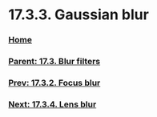 # 17.3.3. Gaussian blur

### [Home](./00-home.md)
### [Parent: 17.3. Blur filters](./17-03-00-blur-filters.md)
### [Prev: 17.3.2. Focus blur](./17-03-02-focus-blur.md)
### [Next: 17.3.4. Lens blur](./17-03-04-lens-blur.md)

